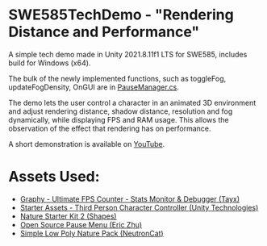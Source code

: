 # SWE585TechDemo - "Rendering Distance and Performance"
A simple tech demo made in Unity 2021.8.11f1 LTS for SWE585, includes build for Windows (x64).

The bulk of the newly implemented functions, such as toggleFog, updateFogDensity, OnGUI are in [PauseManager.cs](https://github.com/dbaslan/SWE585TechDemo/blob/main/Assets/Pause%20Menu%20Assets/Scripts/Pausemenu/PauseManager.cs).

The demo lets the user control a character in an animated 3D environment and adjust rendering distance, shadow distance, resolution and fog dynamically, while displaying FPS and RAM usage. This allows the observation of the effect that rendering has on performance.

A short demonstration is available on [YouTube](https://www.youtube.com/watch?v=dQw4w9WgXcQ).

# Assets Used:

- [Graphy - Ultimate FPS Counter - Stats Monitor & Debugger (Tayx)](https://assetstore.unity.com/packages/tools/gui/graphy-ultimate-fps-counter-stats-monitor-debugger-105778)
- [Starter Assets - Third Person Character Controller (Unity Technologies)](https://assetstore.unity.com/packages/essentials/starter-assets-third-person-character-controller-196526)
- [Nature Starter Kit 2 (Shapes)](https://assetstore.unity.com/packages/3d/environments/nature-starter-kit-2-52977)
- [Open Source Pause Menu (Eric Zhu)](https://assetstore.unity.com/packages/tools/gui/open-source-pause-menu-59478)
- [Simple Low Poly Nature Pack (NeutronCat)](https://assetstore.unity.com/packages/3d/environments/landscapes/simple-low-poly-nature-pack-157552#content)
